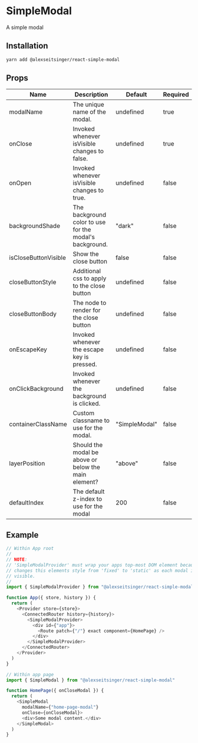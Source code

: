 # SimpleModal

A simple modal

## Installation

```bash
yarn add @alexseitsinger/react-simple-modal
```

## Props

Name                 | Description                                             | Default       | Required
---                  | ---                                                     | ---           | ---
modalName            | The unique name of the modal.                           | undefined     | true
onClose              | Invoked whenever isVisible changes to false.            | undefined     | true
onOpen               | Invoked whenever isVisible changes to true.             | undefined     | false
backgroundShade      | The background color to use for the modal's background. | "dark"        | false
isCloseButtonVisible | Show the close button                                   | false         | false
closeButtonStyle     | Additional css to apply to the close button             | undefined     | false
closeButtonBody      | The node to render for the close button                 | undefined     | false
onEscapeKey          | Invoked whenever the escape key is pressed.             | undefined     | false
onClickBackground    | Invoked whenever the background is clicked.             | undefined     | false
containerClassName   | Custom classname to use for the modal.                  | "SimpleModal" | false
layerPosition        | Should the modal be above or below the main element?    | "above"       | false
defaultIndex         | The default z-index to use for the modal                | 200           | false

## Example

```javascript
// Within App root
//
// NOTE:
// 'SimpleModalProvider' must wrap your apps top-most DOM element because it
// changes this elements style from 'fixed' to 'static' as each modal is made
// visible.
//
import { SimpleModalProvider } from "@alexseitsinger/react-simple-modal"

function App({ store, history }) {
  return (
    <Provider store={store}>
      <ConnectedRouter history={history}>
        <SimpleModalProvider>
          <div id={"app"}>
            <Route patch={"/"} exact component={HomePage} />
          </div>
        </SimpleModalProvider>
      </ConnectedRouter>
    </Provider>
  )
}
```

```javascript
// Within app page
import { SimpleModal } from "@alexseitsinger/react-simple-modal"

function HomePage({ onCloseModal }) {
  return (
    <SimpleModal
      modalName={"home-page-modal"}
      onClose={onCloseModal}>
      <div>Some modal content.</div>
    </SimpleModal>
  )
}
```
